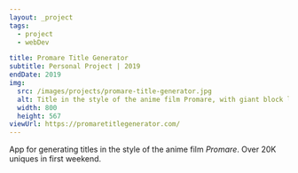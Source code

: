 ```yaml
---
layout: _project
tags:
  - project
  - webDev

title: Promare Title Generator
subtitle: Personal Project | 2019
endDate: 2019
img:
  src: /images/projects/promare-title-generator.jpg
  alt: Title in the style of the anime film Promare, with giant block letters and red script. It reads "I made a Promare Title Generator, You're Welcome."
  width: 800
  height: 567
viewUrl: https://promaretitlegenerator.com/
---
```

App for generating titles in the style of the anime film <cite>Promare</cite>. Over 20K uniques in first weekend.